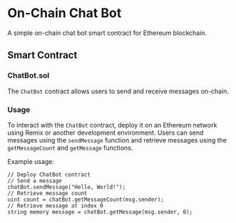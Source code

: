 # On-Chain Chat Bot

A simple on-chain chat bot smart contract for Ethereum blockchain.

## Smart Contract

### ChatBot.sol

The `ChatBot` contract allows users to send and receive messages on-chain.

### Usage

To interact with the `ChatBot` contract, deploy it on an Ethereum network using Remix or another development environment. Users can send messages using the `sendMessage` function and retrieve messages using the `getMessageCount` and `getMessage` functions.

Example usage:
```solidity
// Deploy ChatBot contract
// Send a message
chatBot.sendMessage("Hello, World!");
// Retrieve message count
uint count = chatBot.getMessageCount(msg.sender);
// Retrieve message at index 0
string memory message = chatBot.getMessage(msg.sender, 0);
